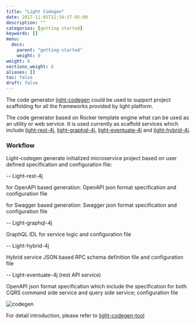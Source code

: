 ```yaml
---
title: "Light Codegen"
date: 2017-11-05T12:34:57-05:00
description: ""
categories: [getting started]
keywords: []
menu:
  docs:
    parent: "getting-started"
    weight: 8
weight: 8
sections_weight: 8
aliases: []
toc: false
draft: false
---
```

The code generator [light-codegen][] could be used to support project scaffolding for all the frameworks provided
by light platform.

The code generator based on Rocker template engine what can be used as an utility or web service. It is
used currently as scaffold services which include [light-rest-4j][], [light-graphql-4j][],  [light-eventuate-4j][]
and [light-hybrid-4j][].

### Workflow

Light-codegen generate initialized microservice project based on user defined specification and configuration file:

-- Light-rest-4j

  for OpenAPI based generation:  OpenAPI json format specification and configuration file

  for Swagger based generation:  Swagger json format specification and configuration file

-- Light-graphql-4j

  GraphQL IDL for service logic and configuration file


-- Light-hybrid-4j

   Hybrid service JSON based RPC schema definition file and configuration file


-- Light-eventuate-4j (rest API service)

   OpenAPI json format specification which include the specification for both CQRS command side service and query side service;  configuration file



![codegen](/images/codegen.png)



For detail introduction, please refer to [light-codegen-tool][]



[light-codegen]: https://github.com/networknt/light-codegen
[light-graphql-4j]: /style/light-graphql-4j/
[light-hybrid-4j]: /style/light-hybrid-4j/
[light-rest-4j]: /style/light-rest-4j/
[light-eventuate-4j]: /style/light-eventuate-4j/
[light-codegen-tool]: /tool/light-codegen/

